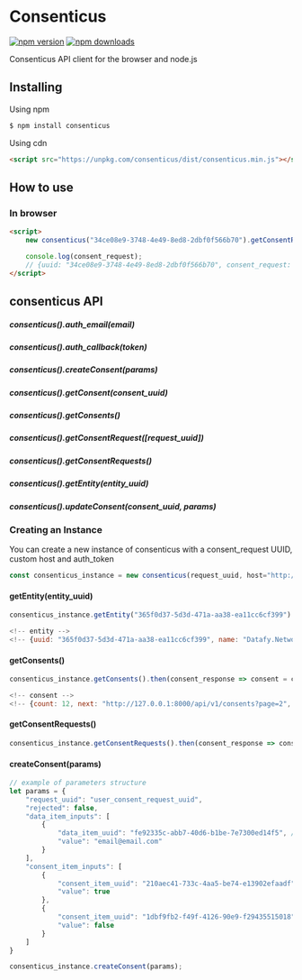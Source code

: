 # Consenticus
[![npm version](https://img.shields.io/npm/v/consenticus.svg?style=flat-square)](https://www.npmjs.org/package/consenticus)
[![npm downloads](https://img.shields.io/npm/dm/consenticus.svg?style=flat-square)](http://npm-stat.com/charts.html?package=consenticus)

Consenticus API client for the browser and node.js

## Installing

Using npm

```bash
$ npm install consenticus
```

Using cdn

```html
<script src="https://unpkg.com/consenticus/dist/consenticus.min.js"></script>
```

## How to use

### In browser

```html
<script>
    new consenticus("34ce08e9-3748-4e49-8ed8-2dbf0f566b70").getConsentRequest().then(consent_request_response => consent_request = consent_request_response.data);

    console.log(consent_request);
    // {uuid: "34ce08e9-3748-4e49-8ed8-2dbf0f566b70", consent_request: {…}, user: null}
</script>
```

## consenticus API

##### consenticus().auth_email(email)
##### consenticus().auth_callback(token)
##### consenticus().createConsent(params)
##### consenticus().getConsent(consent_uuid)
##### consenticus().getConsents()
##### consenticus().getConsentRequest([request_uuid])
##### consenticus().getConsentRequests()
##### consenticus().getEntity(entity_uuid)
##### consenticus().updateConsent(consent_uuid, params)


### Creating an Instance

You can create a new instance of consenticus with a consent_request UUID, custom host and auth_token

```js
const consenticus_instance = new consenticus(request_uuid, host="http://127.0.0.1:8000", auth_token="auth_token");
```

#### getEntity(entity_uuid)

```js
consenticus_instance.getEntity("365f0d37-5d3d-471a-aa38-ea11cc6cf399").then(entity_response => entity = entity_response.data);

<!-- entity -->
<!-- {uuid: "365f0d37-5d3d-471a-aa38-ea11cc6cf399", name: "Datafy.Network", country: "SI", address: "Ljubljana", phone: null, …} -->
```

#### getConsents()

```js
consenticus_instance.getConsents().then(consent_response => consent = consent_response.data);

<!-- consent -->
<!-- {count: 12, next: "http://127.0.0.1:8000/api/v1/consents?page=2", previous: null, results: Array(10)} -->
```

#### getConsentRequests()

```js
consenticus_instance.getConsentRequests().then(consent_response => consent_requests = consent_response.data);
```

#### createConsent(params)

```js
// example of parameters structure
let params = {
    "request_uuid": "user_consent_request_uuid",
    "rejected": false,
    "data_item_inputs": [
        {
            "data_item_uuid": "fe92335c-abb7-40d6-b1be-7e7300ed14f5", // DataItem uuid (i.e. email)
            "value": "email@email.com"
        }
    ],
    "consent_item_inputs": [
        {
            "consent_item_uuid": "210aec41-733c-4aa5-be74-e13902efaadf",
            "value": true
        },
        {
            "consent_item_uuid": "1dbf9fb2-f49f-4126-90e9-f29435515018",
            "value": false
        }
    ]
}

consenticus_instance.createConsent(params);
```